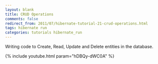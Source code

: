 ```yaml
---           
layout: blank
title: CRUD Operations
comments: false
redirect_from: 2011/07/hibernate-tutorial-21-crud-operations.html
tags: hibernate run
categories: tutorials hibernate_run
---
```


Writing code to Create, Read, Update and Delete entities in the database.

{% include youtube.html param="hDBQy-dWC0A" %}
